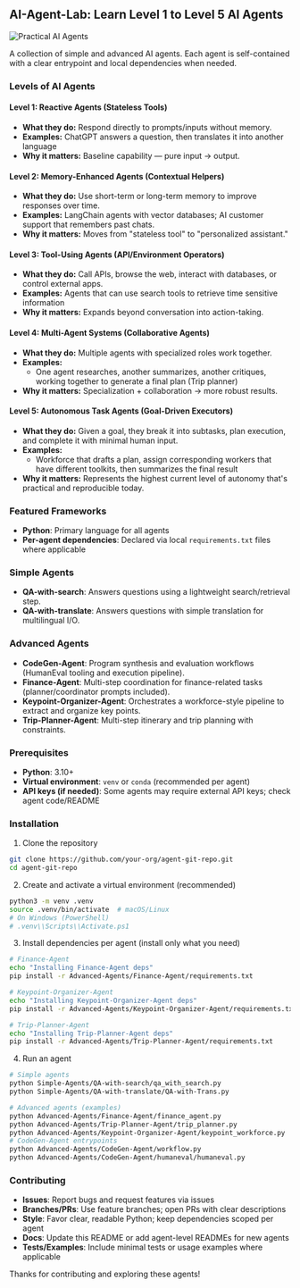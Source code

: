 ## AI-Agent-Lab: Learn Level 1 to Level 5 AI Agents
![Practical AI Agents](imgs/banner.png)

A collection of simple and advanced AI agents. Each agent is self-contained with a clear entrypoint and local dependencies when needed.

### Levels of AI Agents 

#### Level 1: Reactive Agents (Stateless Tools)
- **What they do:** Respond directly to prompts/inputs without memory.
- **Examples:** ChatGPT answers a question, then translates it into another language
- **Why it matters:** Baseline capability — pure input → output.

#### Level 2: Memory-Enhanced Agents (Contextual Helpers)
- **What they do:** Use short-term or long-term memory to improve responses over time.
- **Examples:** LangChain agents with vector databases; AI customer support that remembers past chats.
- **Why it matters:** Moves from "stateless tool" to "personalized assistant."

#### Level 3: Tool-Using Agents (API/Environment Operators)
- **What they do:** Call APIs, browse the web, interact with databases, or control external apps.
- **Examples:** Agents that can use search tools to retrieve time sensitive information
- **Why it matters:** Expands beyond conversation into action-taking.

#### Level 4: Multi-Agent Systems (Collaborative Agents)
- **What they do:** Multiple agents with specialized roles work together.
- **Examples:**
  - One agent researches, another summarizes, another critiques, working together to generate a final plan (Trip planner)
- **Why it matters:** Specialization + collaboration → more robust results.

#### Level 5: Autonomous Task Agents (Goal-Driven Executors)
- **What they do:** Given a goal, they break it into subtasks, plan execution, and complete it with minimal human input.
- **Examples:**
  - Workforce that drafts a plan, assign corresponding workers that have different toolkits, then summarizes the final result
- **Why it matters:** Represents the highest current level of autonomy that's practical and reproducible today.

### Featured Frameworks
- **Python**: Primary language for all agents
- **Per-agent dependencies**: Declared via local `requirements.txt` files where applicable

### Simple Agents
- **QA-with-search**: Answers questions using a lightweight search/retrieval step.
- **QA-with-translate**: Answers questions with simple translation for multilingual I/O.

### Advanced Agents
- **CodeGen-Agent**: Program synthesis and evaluation workflows (HumanEval tooling and execution pipeline).
- **Finance-Agent**: Multi-step coordination for finance-related tasks (planner/coordinator prompts included).
- **Keypoint-Organizer-Agent**: Orchestrates a workforce-style pipeline to extract and organize key points.
- **Trip-Planner-Agent**: Multi-step itinerary and trip planning with constraints.

### Prerequisites
- **Python**: 3.10+
- **Virtual environment**: `venv` or `conda` (recommended per agent)
- **API keys (if needed)**: Some agents may require external API keys; check agent code/README

### Installation
1) Clone the repository
```bash
git clone https://github.com/your-org/agent-git-repo.git
cd agent-git-repo
```

2) Create and activate a virtual environment (recommended)
```bash
python3 -m venv .venv
source .venv/bin/activate  # macOS/Linux
# On Windows (PowerShell)
# .venv\\Scripts\\Activate.ps1
```

3) Install dependencies per agent (install only what you need)
```bash
# Finance-Agent
echo "Installing Finance-Agent deps"
pip install -r Advanced-Agents/Finance-Agent/requirements.txt

# Keypoint-Organizer-Agent
echo "Installing Keypoint-Organizer-Agent deps"
pip install -r Advanced-Agents/Keypoint-Organizer-Agent/requirements.txt

# Trip-Planner-Agent
echo "Installing Trip-Planner-Agent deps"
pip install -r Advanced-Agents/Trip-Planner-Agent/requirements.txt
```

4) Run an agent
```bash
# Simple agents
python Simple-Agents/QA-with-search/qa_with_search.py
python Simple-Agents/QA-with-translate/QA-with-Trans.py

# Advanced agents (examples)
python Advanced-Agents/Finance-Agent/finance_agent.py
python Advanced-Agents/Trip-Planner-Agent/trip_planner.py
python Advanced-Agents/Keypoint-Organizer-Agent/keypoint_workforce.py
# CodeGen-Agent entrypoints
python Advanced-Agents/CodeGen-Agent/workflow.py
python Advanced-Agents/CodeGen-Agent/humaneval/humaneval.py
```

### Contributing
- **Issues**: Report bugs and request features via issues
- **Branches/PRs**: Use feature branches; open PRs with clear descriptions
- **Style**: Favor clear, readable Python; keep dependencies scoped per agent
- **Docs**: Update this README or add agent-level READMEs for new agents
- **Tests/Examples**: Include minimal tests or usage examples where applicable

Thanks for contributing and exploring these agents!

